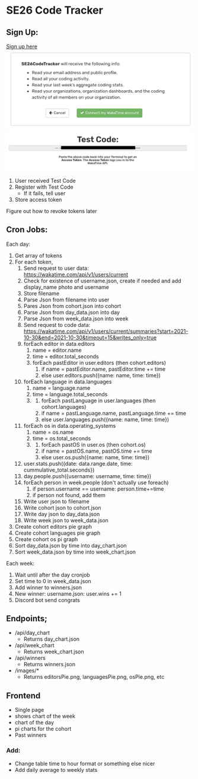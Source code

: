 # SE26 Code Tracker

## Sign Up:

[Sign up here](https://wakatime.com/oauth/authorize?client_id=EsqgZiw6kSDUlM40OntUARSy&response_type=code&scope=email,read_logged_time,read_stats,read_orgs&redirect_uri=https://wakatime.com/oauth/test)
![sign up](/images/authorize.png)
![token](/images/token.png)
1. User received Test Code
1. Register with Test Code
	* If it fails, tell user
1. Store access token

Figure out how to revoke tokens later
## Cron Jobs:
Each day:
1. Get array of tokens
1. For each token, 
	1. Send request to user data: https://wakatime.com/api/v1/users/current
	1. Check for existence of username.json, create if needed and add display_name photo and username
	1. Store filename
	1. Parse Json from filename into user
	1. Pares Json from cohort.json into cohort
	1. Parse Json from day_data.json into day
	1. Parse Json from week_data.json into week
	1. Send request to code data: https://wakatime.com/api/v1/users/current/summaries?start=2021-10-30&end=2021-10-30&timeout=15&writes_only=true
	1. forEach editor in data.editors
		1. name = editor.name
		1. time = editor.total_seconds
		1. forEach pastEditor in user.editors (then cohort.editors)
			1. if name = pastEditor.name, pastEditor.time += time
			1. else user.editors.push({name: name, time: time})
	1. forEach language in data.languages
		1. name = language.name
		1. time = language.total_seconds
		1. 1. forEach pastLanguage in user.languages (then cohort.languages)
			1. if name = pastLanguage.name, pastLanguage.time += time
			1. else user.languages.push({name: name, time: time})
	1. forEach os in data.operating_systems
		1. name = os.name
		1. time = os.total_seconds
		1. 1. forEach pastOS in user.os (then cohort.os)
			1. if name = pastOS.name, pastOS.time += time
			1. else user.os.push({name: name, time: time})
	1. user.stats.push({date: data.range.date, time: cummulative_total.seconds})
	1. day.people.push({username: username, time: time})
	1. forEach person in week.people (don't actually use foreach)
		1. if person.username == username: person.time+=time
		1. if person not found, add them
	1. Write user json to filename
	1. Write cohort json to cohort.json
	1. Write day json to day_data.json
	1. Write week json to week_data.json
1. Create cohort editors pie graph
1. Create cohort languages pie graph
1. Create cohort os pi graph
1. Sort day_data.json by time into day_chart.json
1. Sort week_data.json by time into week_chart.json

Each week: 
1. Wait until after the day cronjob
1. Set time to 0 in week_data.json
1. Add winner to winners.json
1. New winner: username.json: user.wins += 1
1. Discord bot send congrats 

## Endpoints;
* /api/day_chart
	* Returns day_chart.json
* /api/week_chart
	* Returns week_chart.json
* /api/winners
	* Returns winners.json
* /images/*
	* Returns editorsPie.png, languagesPie.png, osPie.png, etc

## Frontend
* Single page
* shows chart of the week
* chart of the day
* pi charts for the cohort
* Past winners

### Add:
* Change table time to hour format or something else nicer
* Add daily average to weekly stats